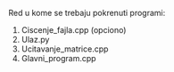 Red u kome se trebaju pokrenuti programi:
1.   Ciscenje_fajla.cpp (opciono)
2.   Ulaz.py
3.   Ucitavanje_matrice.cpp
4.   Glavni_program.cpp
